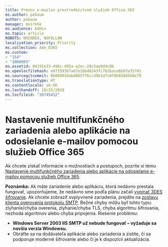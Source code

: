 ```yaml
---
title: Prenos e-mailov prostredníctvom služieb Office 365
ms.author: pebaum
author: pebaum
manager: mnirkhe
ms.audience: Admin
ms.topic: article
ROBOTS: NOINDEX, NOFOLLOW
localization_priority: Priority
ms.collection: Adm_O365
ms.custom:
- "154"
- "3000003"
ms.assetid: 84191e23-496c-495a-a2ec-28c5ae0d4c0b
ms.openlocfilehash: e971593b7a67e1bb40243fc762bace6b87a35741
ms.sourcegitcommit: 0b06093dabd685f76cc39b1d7c0f8b03883b6e79
ms.translationtype: HT
ms.contentlocale: sk-SK
ms.lasthandoff: 10/25/2019
ms.locfileid: "36745412"
---
```

# <a name="set-up-a-multifunction-device-or-application-to-send-email-using-office-365"></a>Nastavenie multifunkčného zariadenia alebo aplikácie na odosielanie e-mailov pomocou služieb Office 365

Ak chcete získať informácie o možnostiach a postupoch, pozrite si tému [Nastavenie multifunkčného zariadenia alebo aplikácie na odosielanie e-mailov pomocou služieb Office 365](https://docs.microsoft.com/Exchange/mail-flow-best-practices/how-to-set-up-a-multifunction-device-or-application-to-send-email-using-office-3).
  
**Poznámka:** Ak máte zariadenie alebo aplikáciu, ktorá nedávno prestala fungovať, upozorňujeme, že nedávno sme podľa plánu začali [vypínať 3DES šifrovanie](https://docs.microsoft.com/office365/securitycompliance/technical-reference-details-about-encryption). Ak chcete zobraziť ovplyvnené zariadenia, prejdite na [zostavu klienta overovania protokolu SMTP](https://protection.office.com/mailflow/dashboard). Bežné chyby môžu byť tohto typu: zlyhanie/chyba overenia, zlyhanie/chyba TLS, chyba algoritmu šifrovania, nezhoda algoritmov alebo chyba pripojenia. Riešenie problému:
 - **Windows Server 2003 IIS SMTP už nebude fungovať – vyžaduje sa novšia verzia Windowsu.**  
 - Obráťte sa na dodávateľa aplikácie alebo zariadenia a zistite, či sa podporuje moderné šifrovanie alebo či je k dispozícii aktualizácia.
